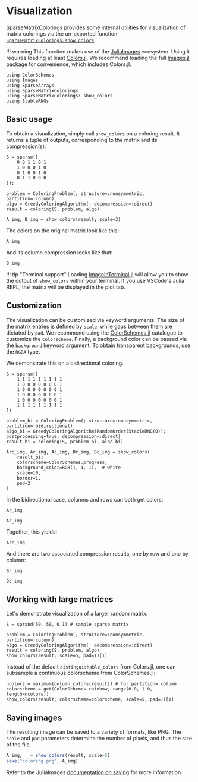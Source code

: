 # Visualization

SparseMatrixColorings provides some internal utilities for visualization of matrix colorings via the un-exported function [`SparseMatrixColorings.show_colors`](@ref).

!!! warning
    This function makes use of the [JuliaImages](https://juliaimages.org) ecosystem.
    Using it requires loading at least [Colors.jl](https://github.com/JuliaGraphics/Colors.jl).
    We recommend loading the full [Images.jl](https://github.com/JuliaImages/Images.jl) package for convenience, which includes Colors.jl.

```@example img
using ColorSchemes
using Images
using SparseArrays
using SparseMatrixColorings
using SparseMatrixColorings: show_colors
using StableRNGs
```

## Basic usage

To obtain a visualization, simply call `show_colors` on a coloring result. It returns a tuple of outputs, corresponding to the matrix and its compression(s):

```@example img
S = sparse([
    0 0 1 1 0 1
    1 0 0 0 1 0
    0 1 0 0 1 0
    0 1 1 0 0 0
]);

problem = ColoringProblem(; structure=:nonsymmetric, partition=:column)
algo = GreedyColoringAlgorithm(; decompression=:direct)
result = coloring(S, problem, algo)

A_img, B_img = show_colors(result; scale=3)
```

The colors on the original matrix look like this:

```@example img
A_img
```

And its column compression looks like that:

```@example img
B_img
```

!!! tip "Terminal support"
    Loading [ImageInTerminal.jl](https://github.com/JuliaImages/ImageInTerminal.jl) will allow you to show the output of `show_colors` within your terminal.
    If you use VSCode's Julia REPL, the matrix will be displayed in the plot tab.

## Customization

The visualization can be customized via keyword arguments.
The size of the matrix entries is defined by `scale`, while gaps between them are dictated by `pad`.
We recommend using the [ColorSchemes.jl](https://github.com/JuliaGraphics/ColorSchemes.jl) catalogue to customize the `colorscheme`.
Finally, a background color can be passed via the `background` keyword argument. To obtain transparent backgrounds, use the `RGBA` type.

We demonstrate this on a bidirectional coloring.

```@example img
S = sparse([
    1 1 1 1 1 1 1 1 1
    1 0 0 0 0 0 0 0 1
    1 0 0 0 0 0 0 0 1
    1 0 0 0 0 0 0 0 1
    1 0 0 0 0 0 0 0 1
    1 1 1 1 1 1 1 1 1
])

problem_bi = ColoringProblem(; structure=:nonsymmetric, partition=:bidirectional)
algo_bi = GreedyColoringAlgorithm(RandomOrder(StableRNG(0)); postprocessing=true, decompression=:direct)
result_bi = coloring(S, problem_bi, algo_bi)

Arc_img, Ar_img, Ac_img, Br_img, Bc_img = show_colors(
    result_bi;
    colorscheme=ColorSchemes.progress,
    background_color=RGB(1, 1, 1),  # white
    scale=10,
    border=1,
    pad=2
)
```

In the bidirectional case, columns and rows can both get colors:

```@example img
Ar_img
```

```@example img
Ac_img
```

Together, this yields:

```@example img
Arc_img
```

And there are two associated compression results, one by row and one by column:

```@example img
Br_img
```

```@example img
Bc_img
```

## Working with large matrices

Let's demonstrate visualization of a larger random matrix:

```@example img
S = sprand(50, 50, 0.1) # sample sparse matrix

problem = ColoringProblem(; structure=:nonsymmetric, partition=:column)
algo = GreedyColoringAlgorithm(; decompression=:direct)
result = coloring(S, problem, algo)
show_colors(result; scale=5, pad=1)[1]
```

Instead of the default `distinguishable_colors` from Colors.jl, one can subsample a continuous colorscheme from ColorSchemes.jl:

```@example img
ncolors = maximum(column_colors(result)) # for partition=:column
colorscheme = get(ColorSchemes.rainbow, range(0.0, 1.0, length=ncolors))
show_colors(result; colorscheme=colorscheme, scale=5, pad=1)[1]
```

## Saving images

The resulting image can be saved to a variety of formats, like PNG.
The `scale` and `pad` parameters determine the number of pixels, and thus the size of the file.

```julia
A_img, _ = show_colors(result, scale=5)
save("coloring.png", A_img)
```

Refer to the JuliaImages [documentation on saving](https://juliaimages.org/stable/function_reference/#ref_io) for more information.
